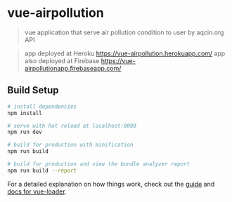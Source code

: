 # vue-airpollution

> vue application that serve air pollution condition to user by aqcin.org API

> app deployed at Heroku https://vue-airpollution.herokuapp.com/
> app also deployed at Firebase https://vue-airpollutionapp.firebaseapp.com/

## Build Setup

``` bash
# install dependencies
npm install

# serve with hot reload at localhost:8080
npm run dev

# build for production with minification
npm run build

# build for production and view the bundle analyzer report
npm run build --report
```

For a detailed explanation on how things work, check out the [guide](http://vuejs-templates.github.io/webpack/) and [docs for vue-loader](http://vuejs.github.io/vue-loader).
